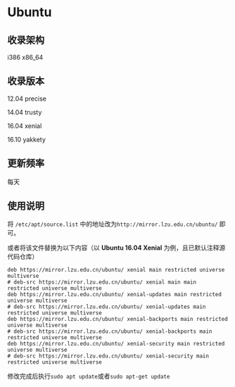 # Ubuntu 

## 收录架构

i386 x86_64



## 收录版本

12.04 precise

14.04 trusty

16.04 xenial

16.10 yakkety



## 更新频率

每天



## 使用说明

将 `/etc/apt/source.list` 中的地址改为`http://mirror.lzu.edu.cn/ubuntu/` 即可。

或者将该文件替换为以下内容（以 **Ubuntu 16.04 Xenial** 为例，且已默认注释源代码仓库）

```
deb https://mirror.lzu.edu.cn/ubuntu/ xenial main restricted universe multiverse
# deb-src https://mirror.lzu.edu.cn/ubuntu/ xenial main main restricted universe multiverse
deb https://mirror.lzu.edu.cn/ubuntu/ xenial-updates main restricted universe multiverse
# deb-src https://mirror.lzu.edu.cn/ubuntu/ xenial-updates main restricted universe multiverse
deb https://mirror.lzu.edu.cn/ubuntu/ xenial-backports main restricted universe multiverse
# deb-src https://mirror.lzu.edu.cn/ubuntu/ xenial-backports main restricted universe multiverse
deb https://mirror.lzu.edu.cn/ubuntu/ xenial-security main restricted universe multiverse
# deb-src https://mirror.lzu.edu.cn/ubuntu/ xenial-security main restricted universe multiverse
```

修改完成后执行`sudo apt update`或者`sudo apt-get update`